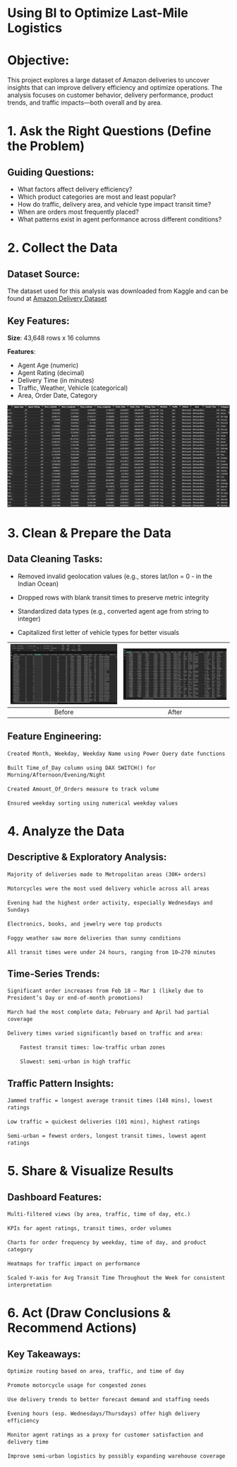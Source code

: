 # Using BI to Optimize Last-Mile Logistics

# Objective:
This project explores a large dataset of Amazon deliveries to uncover insights that can improve delivery efficiency and optimize operations. The analysis focuses on customer behavior, delivery performance, product trends, and traffic impacts—both overall and by area.

# 1. Ask the Right Questions (Define the Problem)

## Guiding Questions:

   - What factors affect delivery efficiency?  
   - Which product categories are most and least popular?  
   - How do traffic, delivery area, and vehicle type impact transit time?  
   - When are orders most frequently placed?  
   - What patterns exist in agent performance across different conditions?  

# 2. Collect the Data

## Dataset Source:

The dataset used for this analysis was downloaded from Kaggle and can be found at [Amazon Delivery Dataset](https://www.kaggle.com/datasets/sujalsuthar/amazon-delivery-dataset)

## Key Features:

**Size**: 43,648 rows x 16 columns

**Features**:

 - Agent Age (numeric)
 - Agent Rating (decimal)
 - Delivery Time (in minutes)
 - Traffic, Weather, Vehicle (categorical)
 - Area, Order Date, Category

<img src="pics/amazon-data-all-cols.png">

# 3. Clean & Prepare the Data

## Data Cleaning Tasks:

   - Removed invalid geolocation values (e.g., stores lat/lon = 0 - in the Indian Ocean)

   - Dropped rows with blank transit times to preserve metric integrity

   - Standardized data types (e.g., converted agent age from string to integer)
   
   - Capitalized first letter of vehicle types for better visuals

   |![](pics/store-lat-col-dirty.png)|![](pics/store-lat-col-clean.png)|
   |:-:|:-:|
   |Before|After|

## Feature Engineering:

    Created Month, Weekday, Weekday Name using Power Query date functions

    Built Time_of_Day column using DAX SWITCH() for Morning/Afternoon/Evening/Night

    Created Amount_Of_Orders measure to track volume

    Ensured weekday sorting using numerical weekday values

# 4. Analyze the Data

## Descriptive & Exploratory Analysis:

    Majority of deliveries made to Metropolitan areas (30K+ orders)

    Motorcycles were the most used delivery vehicle across all areas

    Evening had the highest order activity, especially Wednesdays and Sundays

    Electronics, books, and jewelry were top products

    Foggy weather saw more deliveries than sunny conditions

    All transit times were under 24 hours, ranging from 10–270 minutes

## Time-Series Trends:

    Significant order increases from Feb 18 – Mar 1 (likely due to President’s Day or end-of-month promotions)

    March had the most complete data; February and April had partial coverage

    Delivery times varied significantly based on traffic and area:

        Fastest transit times: low-traffic urban zones

        Slowest: semi-urban in high traffic

## Traffic Pattern Insights:

    Jammed traffic = longest average transit times (148 mins), lowest ratings

    Low traffic = quickest deliveries (101 mins), highest ratings

    Semi-urban = fewest orders, longest transit times, lowest agent ratings

# 5. Share & Visualize Results

## Dashboard Features:

    Multi-filtered views (by area, traffic, time of day, etc.)

    KPIs for agent ratings, transit times, order volumes

    Charts for order frequency by weekday, time of day, and product category

    Heatmaps for traffic impact on performance

    Scaled Y-axis for Avg Transit Time Throughout the Week for consistent interpretation

# 6. Act (Draw Conclusions & Recommend Actions)

## Key Takeaways:

    Optimize routing based on area, traffic, and time of day

    Promote motorcycle usage for congested zones

    Use delivery trends to better forecast demand and staffing needs

    Evening hours (esp. Wednesdays/Thursdays) offer high delivery efficiency

    Monitor agent ratings as a proxy for customer satisfaction and delivery time

    Improve semi-urban logistics by possibly expanding warehouse coverage
